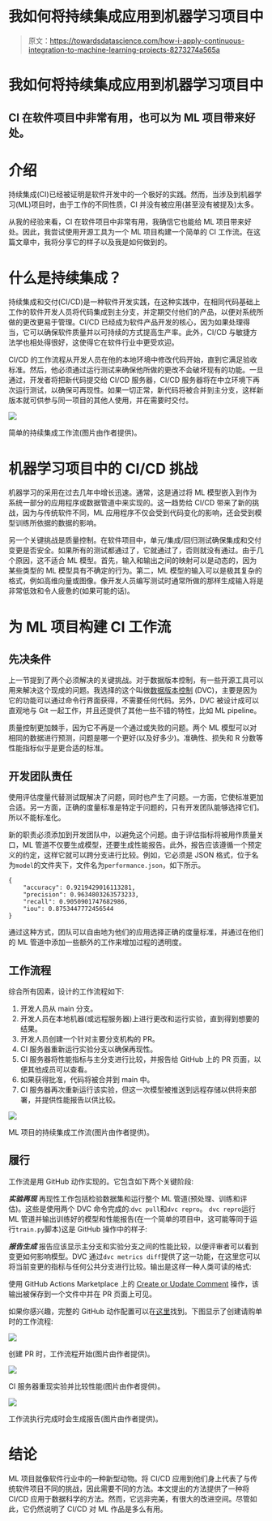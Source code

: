 # 我如何将持续集成应用到机器学习项目中

> 原文：<https://towardsdatascience.com/how-i-apply-continuous-integration-to-machine-learning-projects-8273274a565a>

# 我如何将持续集成应用到机器学习项目中

## CI 在软件项目中非常有用，也可以为 ML 项目带来好处。

# 介绍

持续集成(CI)已经被证明是软件开发中的一个极好的实践。然而，当涉及到机器学习(ML)项目时，由于工作的不同性质，CI 并没有被应用(甚至没有被提及)太多。

从我的经验来看，CI 在软件项目中非常有用，我确信它也能给 ML 项目带来好处。因此，我尝试使用开源工具为一个 ML 项目构建一个简单的 CI 工作流。在这篇文章中，我将分享它的样子以及我是如何做到的。

# 什么是持续集成？

持续集成和交付(CI/CD)是一种软件开发实践，在这种实践中，在相同代码基础上工作的软件开发人员将代码集成到主分支，并定期交付他们的产品，以便对系统所做的更改更易于管理。CI/CD 已经成为软件产品开发的核心，因为如果处理得当，它可以确保软件质量并以可持续的方式提高生产率。此外，CI/CD 与敏捷方法学也相处得很好，这使得它在软件行业中更受欢迎。

CI/CD 的工作流程从开发人员在他的本地环境中修改代码开始，直到它满足验收标准。然后，他必须通过运行测试来确保他所做的更改不会破坏现有的功能。一旦通过，开发者将把新代码提交给 CI/CD 服务器，CI/CD 服务器将在中立环境下再次运行测试，以确保可再现性。如果一切正常，新代码将被合并到主分支，这样新版本就可供参与同一项目的其他人使用，并在需要时交付。

![](img/bf1efdd45d1fc46ebafa6d8c21eaed70.png)

简单的持续集成工作流(图片由作者提供)。

# 机器学习项目中的 CI/CD 挑战

机器学习的采用在过去几年中增长迅速。通常，这是通过将 ML 模型嵌入到作为系统一部分的应用程序或数据管道中来实现的。这一趋势给 CI/CD 带来了新的挑战，因为与传统软件不同，ML 应用程序不仅会受到代码变化的影响，还会受到模型训练所依据的数据的影响。

另一个关键挑战是质量控制。在软件项目中，单元/集成/回归测试确保集成和交付变更是否安全。如果所有的测试都通过了，它就通过了，否则就没有通过。由于几个原因，这不适合 ML 模型。首先，输入和输出之间的映射可以是动态的，因为某些类型的 ML 模型具有不确定的行为。第二，ML 模型的输入可以是极其复杂的格式，例如高维向量或图像。像开发人员编写测试时通常所做的那样生成输入将是非常低效和令人疲惫的(如果可能的话)。

# 为 ML 项目构建 CI 工作流

## 先决条件

上一节提到了两个必须解决的关键挑战。对于数据版本控制，有一些开源工具可以用来解决这个现成的问题。我选择的这个叫做[数据版本控制](https://dvc.org/) (DVC)，主要是因为它的功能可以通过命令行界面获得，不需要任何代码。另外，DVC 被设计成可以直观地与 Git 一起工作，并且还提供了其他一些不错的特性，比如 ML pipeline。

质量控制更加棘手，因为它不再是一个通过或失败的问题。两个 ML 模型可以对相同的数据进行预测，问题是哪一个更好(以及好多少)。准确性、损失和 R 分数等性能指标似乎是更合适的标准。

## 开发团队责任

使用评估度量代替测试既解决了问题，同时也产生了问题。一方面，它使标准更加合适。另一方面，正确的度量标准是特定于问题的，只有开发团队能够选择它们。所以不能标准化。

新的职责必须添加到开发团队中，以避免这个问题。由于评估指标将被用作质量关口，ML 管道不仅要生成模型，还要生成性能报告。此外，报告应该遵循一个预定义的约定，这样它就可以跨分支进行比较。例如，它必须是 JSON 格式，位于名为`model`的文件夹下，文件名为`performance.json`，如下所示。

```
{
    "accuracy": 0.9219429016113281,
    "precision": 0.9634803263573233,
    "recall": 0.9050901747682986,
    "iou": 0.8753447772456544
}
```

通过这种方式，团队可以自由地为他们的应用选择正确的度量标准，并通过在他们的 ML 管道中添加一些额外的工作来增加过程的透明度。

## 工作流程

综合所有因素，设计的工作流程如下:

1.  开发人员从 main 分支。
2.  开发人员在本地机器(或远程服务器)上进行更改和运行实验，直到得到想要的结果。
3.  开发人员创建一个针对主要分支机构的 PR。
4.  CI 服务器重新运行实验分支以确保再现性。
5.  CI 服务器将性能指标与主分支进行比较，并报告给 GitHub 上的 PR 页面，以便其他成员可以查看。
6.  如果获得批准，代码将被合并到 main 中。
7.  CI 服务器再次重新运行该实验，但这一次模型被推送到远程存储以供将来部署，并提供性能报告以供比较。

![](img/26ec5e7660b3887967109768b766d33d.png)

ML 项目的持续集成工作流(图片由作者提供)。

## 履行

工作流是用 GitHub 动作实现的。它包含如下两个关键阶段:

***实验再现***
再现性工作包括检验数据集和运行整个 ML 管道(预处理、训练和评估)。这些是使用两个 DVC 命令完成的:`dvc pull`和`dvc repro`。
`dvc repro`运行 ML 管道并输出训练好的模型和性能报告(在一个简单的项目中，这可能等同于运行`train.py`脚本)这是 GitHub 操作中的样子:

***报告生成***
报告应该显示主分支和实验分支之间的性能比较，以便评审者可以看到变更如何影响模型。DVC 通过`dvc metrics diff`提供了这一功能，在这里您可以将当前变更的指标与任何公共分支进行比较。输出是这样一种人类可读的格式:

使用 GitHub Actions Marketplace 上的 [Create or Update Comment](https://github.com/marketplace/actions/create-or-update-comment) 操作，该输出被保存到一个文件中并在 PR 页面上可见。

如果你感兴趣，完整的 GitHub 动作配置可以在[这里](https://github.com/thanakorn/cloud_segmentation/blob/main/.github/workflows/pr.yml)找到。下图显示了创建请购单时的工作流程:

![](img/0ffeca930eed02ed89c3ae064bbd89bb.png)

创建 PR 时，工作流程开始(图片由作者提供)。

![](img/e7c257849d77b8225eb52250fdbea74a.png)

CI 服务器重现实验并比较性能(图片由作者提供)。

![](img/fcfdf1de1fcf5abff6d63effaca669d3.png)

工作流执行完成时会生成报告(图片由作者提供)。

# 结论

ML 项目就像软件行业中的一种新型动物。将 CI/CD 应用到他们身上代表了与传统软件项目不同的挑战，因此需要不同的方法。本文提出的方法提供了一种将 CI/CD 应用于数据科学的方法。然而，它远非完美，有很大的改进空间。尽管如此，它仍然说明了 CI/CD 对 ML 作品是多么有用。